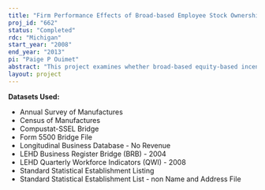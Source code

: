 ```yaml
---
title: "Firm Performance Effects of Broad-based Employee Stock Ownership"
proj_id: "662"
status: "Completed"
rdc: "Michigan"
start_year: "2008"
end_year: "2013"
pi: "Paige P Ouimet"
abstract: "This project examines whether broad-based equity-based incentives are eﬀective at aligning incentives and the potential costs associated with providing these incentives. If employee ownership provides appropriate incentives, worker productivity should be higher and employee turnover should be lower. However, employee ownership also gives employees voting rights, which can be used to extract employee beneﬁts at the expense of other stakeholders in the ﬁrm. For example, workers with voting rights may be more successful at obtaining above-market wages or in delaying or preventing layoﬀ s or plant closures. Examining the eﬀects of employee ownership on ﬁrm and establishment performance measures—such as productivity and wages—which in turn aﬀect ﬁrm value, will provide important insights into the beneﬁts and limitations of equity-based compensation."
layout: project
---
```


**Datasets Used:**

  - Annual Survey of Manufactures 
  - Census of Manufactures 
  - Compustat-SSEL Bridge 
  - Form 5500 Bridge File 
  - Longitudinal Business Database - No Revenue 
  - LEHD Business Register Bridge (BRB) - 2004 
  - LEHD Quarterly Workforce Indicators (QWI) - 2008 
  - Standard Statistical Establishment Listing 
  - Standard Statistical Establishment List - non Name and Address File 

